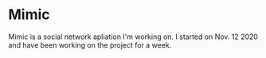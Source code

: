 # Mimic

Mimic is a social network apliation I'm working on. I started on Nov. 12 2020 and have been working on the project for a week.
